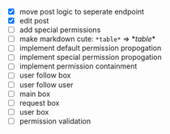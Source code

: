 
- [x] move post logic to seperate endpoint
- [x] edit post
- [ ] add special permissions
- [ ] make markdown cute: `*table*` => \**table*\*
- [ ] implement default permission propogation
- [ ] implement special permission propogation
- [ ] implement permission containment
- [ ] user follow box
- [ ] user follow user
- [ ] main box
- [ ] request box
- [ ] user box
- [ ] permission validation
